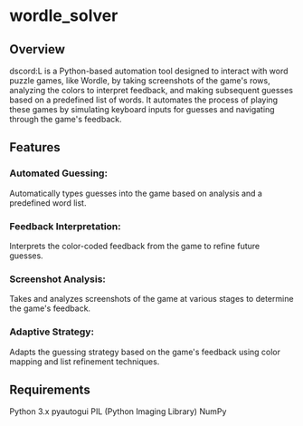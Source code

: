 # wordle_solver
## Overview
dscord:L is a Python-based automation tool designed to interact with word puzzle games, like Wordle, by taking screenshots of the game's rows, analyzing the colors to interpret feedback, and making subsequent guesses based on a predefined list of words. It automates the process of playing these games by simulating keyboard inputs for guesses and navigating through the game's feedback.

## Features
### Automated Guessing: 
Automatically types guesses into the game based on analysis and a predefined word list.
### Feedback Interpretation: 
Interprets the color-coded feedback from the game to refine future guesses.
### Screenshot Analysis: 
Takes and analyzes screenshots of the game at various stages to determine the game's feedback.
### Adaptive Strategy: 
Adapts the guessing strategy based on the game's feedback using color mapping and list refinement techniques.

## Requirements
Python 3.x
pyautogui
PIL (Python Imaging Library)
NumPy
